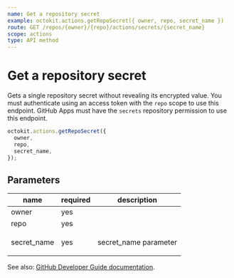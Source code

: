 ```yaml
---
name: Get a repository secret
example: octokit.actions.getRepoSecret({ owner, repo, secret_name })
route: GET /repos/{owner}/{repo}/actions/secrets/{secret_name}
scope: actions
type: API method
---
```


# Get a repository secret

Gets a single repository secret without revealing its encrypted value. You must authenticate using an access token with the `repo` scope to use this endpoint. GitHub Apps must have the `secrets` repository permission to use this endpoint.

```js
octokit.actions.getRepoSecret({
  owner,
  repo,
  secret_name,
});
```

## Parameters

<table>
  <thead>
    <tr>
      <th>name</th>
      <th>required</th>
      <th>description</th>
    </tr>
  </thead>
  <tbody>
    <tr><td>owner</td><td>yes</td><td>

</td></tr>
<tr><td>repo</td><td>yes</td><td>

</td></tr>
<tr><td>secret_name</td><td>yes</td><td>

secret_name parameter

</td></tr>
  </tbody>
</table>

See also: [GitHub Developer Guide documentation](https://docs.github.com/rest/reference/actions#get-a-repository-secret).

